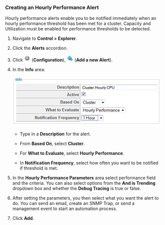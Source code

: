 ### Creating an Hourly Performance Alert

Hourly performance alerts enable you to be notified immediately when an
hourly performance threshold has been met for a cluster. Capacity and
Utilization must be enabled for performance thresholds to be detected.

1.  Navigate to **Control > Explorer**.

2.  Click the **Alerts** accordion.

3.  Click ![1847](../images/1847.png) (**Configuration**),
    ![1862](../images/1862.png) (**Add a new Alert**).

4.  In the **Info** area:

    ![1979](../images/1979.png)

      - Type in a **Description** for the alert.

      - From **Based On**, select **Cluster**.

      - For **What to Evaluate**, select **Hourly Performance**.

      - In **Notification Frequency**, select how often you want to be
        notified if threshold is met.

5.  In the **Hourly Performance Parameters** area select performance
    field and the criteria. You can also select options from the **And
    is Trending** dropdown box and whether the **Debug Tracing** is true
    or false.

6.  After setting the parameters, you then select what you want the
    alert to do. You can send an email, create an SNMP Trap, or send a
    management event to start an automation process.

7.  Click **Add**.
